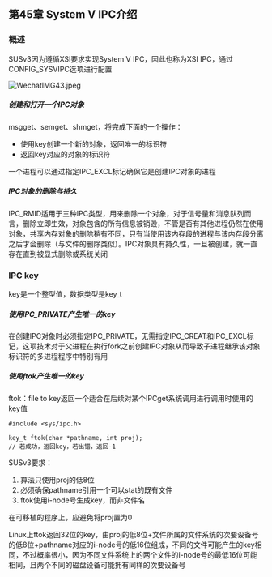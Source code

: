## 第45章 System V IPC介绍

### 概述

SUSv3因为遵循XSI要求实现System V IPC，因此也称为XSI IPC，通过CONFIG_SYSVIPC选项进行配置

![WechatIMG43.jpeg](https://i.loli.net/2020/01/30/IGkHQOD8AiUo9db.jpg)

##### 创建和打开一个IPC对象

msgget、semget、shmget，将完成下面的一个操作：

* 使用key创建一个新的对象，返回唯一的标识符
* 返回key对应的对象的标识符

一个进程可以通过指定IPC_EXCL标记确保它是创建IPC对象的进程

##### IPC对象的删除与持久

IPC_RMID适用于三种IPC类型，用来删除一个对象，对于信号量和消息队列而言，删除立即生效，对象包含的所有信息被销毁，不管是否有其他进程仍然在使用对象，共享内存对象的删除稍有不同，只有当使用该内存段的进程与该内存段分离之后才会删除（与文件的删除类似）。IPC对象具有持久性，一旦被创建，就一直存在直到被显式删除或系统关闭

### IPC key

key是一个整型值，数据类型是key_t

##### 使用IPC_PRIVATE产生唯一的key

在创建IPC对象时必须指定IPC_PRIVATE，无需指定IPC_CREAT和IPC_EXCL标记，这项技术对于父进程在执行fork之前创建IPC对象从而导致子进程继承该对象标识符的多进程程序中特别有用

##### 使用ftok产生唯一的key

ftok：file to key返回一个适合在后续对某个IPCget系统调用进行调用时使用的key值

```
#include <sys/ipc.h>

key_t ftok(char *pathname, int proj);
// 若成功，返回key，若出错，返回-1
```

SUSv3要求：

1. 算法只使用proj的低8位
2. 必须确保pathname引用一个可以stat的既有文件
3. ftok使用i-node号生成key，而非文件名

在可移植的程序上，应避免将proj置为0

Linux上ftok返回32位的key，由proj的低8位+文件所属的文件系统的次要设备号的低8位+pathname对应的i-node号的低16位组成，不同的文件可能产生的key相同，不过概率很小，因为不同文件系统上的两个文件的i-node号的最低16位可能相同，且两个不同的磁盘设备可能拥有同样的次要设备号

